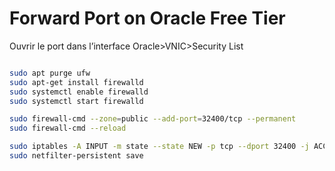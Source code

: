 # Forward Port on Oracle Free Tier

Ouvrir le port dans l’interface Oracle>VNIC>Security List

<figure><img src="../.gitbook/assets/Untitled.png" alt=""><figcaption></figcaption></figure>

```bash
sudo apt purge ufw
sudo apt-get install firewalld
sudo systemctl enable firewalld
sudo systemctl start firewalld

sudo firewall-cmd --zone=public --add-port=32400/tcp --permanent
sudo firewall-cmd --reload

sudo iptables -A INPUT -m state --state NEW -p tcp --dport 32400 -j ACCEPT
sudo netfilter-persistent save
```
